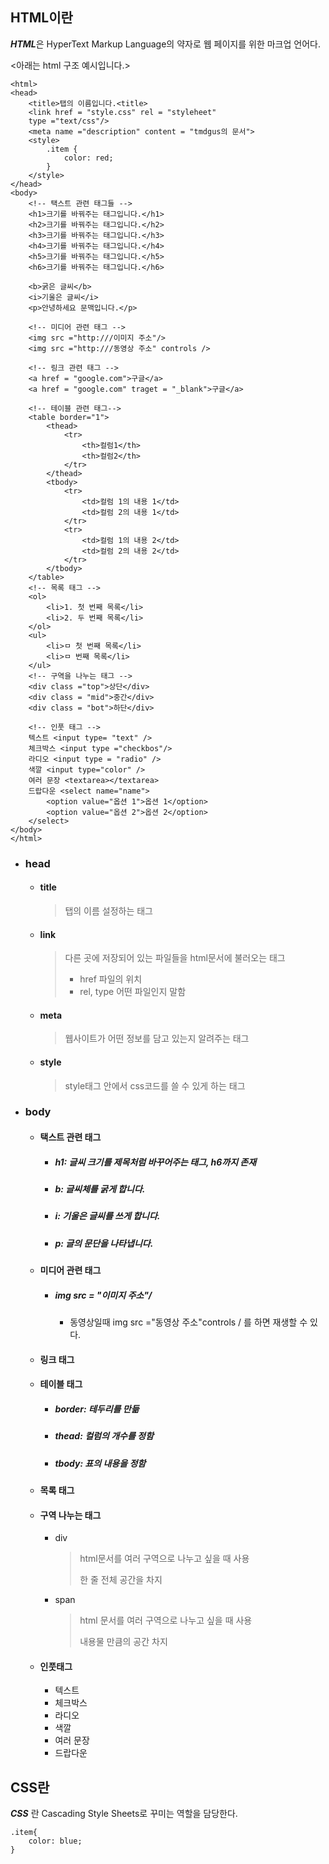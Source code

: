 ## HTML이란

***HTML***은 HyperText Markup Language의 약자로 웹 페이지를 위한 마크업 언어다.

 <아래는 html 구조 예시입니다.>

	<html>
	<head>
	    <title>탭의 이름입니다.<title>
		<link href = "style.css" rel = "styleheet" 
		type ="text/css"/>
		<meta name ="description" content = "tmdgus의 문서">
		<style>
			.item {
				color: red;
			}
		</style>
	</head>
	<body>
		<!-- 택스트 관련 태그들 -->
		<h1>크기를 바꿔주는 태그입니다.</h1>
		<h2>크기를 바꿔주는 태그입니다.</h2>
		<h3>크기를 바꿔주는 태그입니다.</h3>
		<h4>크기를 바꿔주는 태그입니다.</h4>
		<h5>크기를 바꿔주는 태그입니다.</h5>
		<h6>크기를 바꿔주는 태그입니다.</h6>
		
		<b>굵은 글씨</b>
		<i>기울은 글씨</i>
		<p>안녕하세요 문맥입니다.</p>
		
		<!-- 미디어 관련 태그 -->
		<img src ="http:///이미지 주소"/>
		<img src ="http:///동영상 주소" controls />
		
		<!-- 링크 관련 태그 -->
		<a href = "google.com">구글</a>
		<a href = "google.com" traget = "_blank">구글</a>
	    
	    <!-- 테이블 관련 태그-->
	    <table border="1">
	    	<thead>
	    		<tr>
	    			<th>컬럼1</th>
	    			<th>컬럼2</th>	
	    		</tr>
	    	</thead>
	    	<tbody>
	    		<tr>
	    			<td>컬럼 1의 내용 1</td>
	    			<td>컬럼 2의 내용 1</td>
	    		</tr>
	    		<tr>
	    			<td>컬럼 1의 내용 2</td>
	    			<td>컬럼 2의 내용 2</td>
	    		</tr>
	    	</tbody>
	    </table>
		<!-- 목록 태그 -->
		<ol>
			<li>1. 첫 번째 목록</li>
			<li>2. 두 번째 목록</li>
		</ol>
		<ul>
			<li>ㅁ 첫 번째 목록</li>
			<li>ㅁ 번째 목록</li>
		</ul>
		<!-- 구역을 나누는 태그 -->
		<div class ="top">상단</div>
		<div class = "mid">중간</div>
		<div class = "bot">하단</div>
		
		<!-- 인풋 태그 -->
		텍스트 <input type= "text" />
		체크박스 <input type ="checkbos"/>
		라디오 <input type = "radio" />
		색깔 <input type="color" />
		여러 문장 <textarea></textarea>
		드랍다운 <select name="name">
			<option value="옵션 1">옵션 1</option>
			<option value="옵션 2">옵션 2</option>
		</select>
	</body>
	</html>
+ ### head

  + #### title

    > 탭의 이름 설정하는 태그

  + #### link

    > 다른 곳에 저장되어 있는 파일들을 html문서에 불러오는 태그 
    >
    > + href 파일의 위치
    > + rel, type 어떤 파일인지 말함

  + #### meta

    > 웹사이트가 어떤 정보를 담고 있는지 알려주는 태그

  + #### style

    > style태그 안에서 css코드를 쓸 수 있게 하는 태그

+ ### body

  + #### 택스트 관련 태그
  
    + ##### h1: 글씨 크기를 제목처럼 바꾸어주는 태그, h6까지 존재
    
    + ##### b: 글씨체를 굵게 합니다.
    
    + ##### i: 기울은 글씨를 쓰게 합니다.
    
    + ##### p: 글의 문단을 나타냅니다. 
    
  + #### 미디어 관련 태그
  
    + ##### img src = "이미지 주소"/
    
      + 동영상일때 img src ="동영상 주소"controls / 를 하면 재생할 수 있다. 
    
  + #### 링크 태그
  
  + #### 테이블 태그
  
    + ##### border: 테두리를 만듦
    
    + ##### thead: 컬럼의 개수를 정함
    
    + ##### tbody: 표의 내용을 정함
    
  + #### 목록 태그
  
  + #### 구역 나누는 태그
  
    + div
  
      > html문서를 여러 구역으로 나누고 싶을 때 사용
      >
      > 한 줄 전체 공간을 차지
  
    + span
  
      > html 문서를 여러 구역으로 나누고 싶을 때 사용
      >
      > 내용물 만큼의 공간 차지
  
  + #### 인풋태그
  
    + 텍스트
    + 체크박스
    + 라디오
    + 색깔
    + 여러 문장
    + 드랍다운

## CSS란 

***CSS*** 란 Cascading Style Sheets로 꾸미는 역할을 담당한다.

	.item{
		color: blue;
	}

